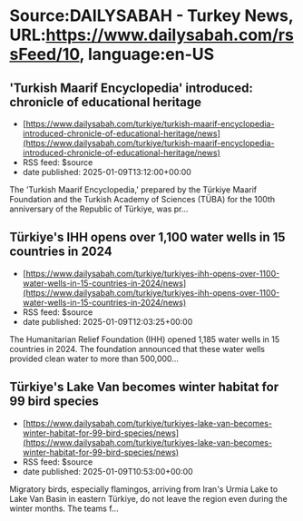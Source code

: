 # Source:DAILYSABAH - Turkey News, URL:https://www.dailysabah.com/rssFeed/10, language:en-US

## 'Turkish Maarif Encyclopedia' introduced: chronicle of educational heritage
 - [https://www.dailysabah.com/turkiye/turkish-maarif-encyclopedia-introduced-chronicle-of-educational-heritage/news](https://www.dailysabah.com/turkiye/turkish-maarif-encyclopedia-introduced-chronicle-of-educational-heritage/news)
 - RSS feed: $source
 - date published: 2025-01-09T13:12:00+00:00

The 'Turkish Maarif Encyclopedia,' prepared by the Türkiye Maarif Foundation and the Turkish Academy of Sciences (TÜBA) for the 100th anniversary of the Republic of Türkiye, was pr...

## Türkiye's IHH opens over 1,100 water wells in 15 countries in 2024
 - [https://www.dailysabah.com/turkiye/turkiyes-ihh-opens-over-1100-water-wells-in-15-countries-in-2024/news](https://www.dailysabah.com/turkiye/turkiyes-ihh-opens-over-1100-water-wells-in-15-countries-in-2024/news)
 - RSS feed: $source
 - date published: 2025-01-09T12:03:25+00:00

The Humanitarian Relief Foundation (IHH) opened 1,185 water wells in 15 countries in 2024. The foundation announced that these water wells provided clean water to more than 500,000...

## Türkiye's Lake Van becomes winter habitat for 99 bird species
 - [https://www.dailysabah.com/turkiye/turkiyes-lake-van-becomes-winter-habitat-for-99-bird-species/news](https://www.dailysabah.com/turkiye/turkiyes-lake-van-becomes-winter-habitat-for-99-bird-species/news)
 - RSS feed: $source
 - date published: 2025-01-09T10:53:00+00:00

Migratory birds, especially flamingos, arriving from Iran's Urmia Lake to Lake Van Basin in eastern Türkiye, do not leave the region even during the winter months. The teams f...

